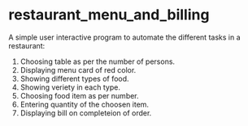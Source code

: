 # restaurant_menu_and_billing
A simple user interactive program to automate the different tasks in a restaurant:
1. Choosing table as per the number of persons.
2. Displaying menu card of red color.
3. Showing different types of food.
4. Showing veriety in each type.
5. Choosing food item as per number.
6. Entering quantity of the choosen item.
7. Displaying bill on completeion of order.
